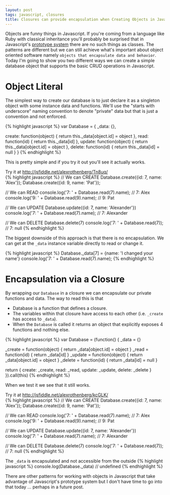```yaml
---
layout: post
tags: javascript, closures
title: Closures can provide encapsulation when Creating Objects in Javascript
---
```


Objects are funny things in Javascript. If you're coming from a language like Ruby with classical inheritance you'll probably be surprised that in Javascript's [prototype system](http://en.wikipedia.org/wiki/Prototype-based_programming) there are no such things as classes.  The patterns are different but we can still achieve what's important about object oriented software namely `objects that encapsulate data and behavior`.
Today I'm going to show you two different ways we can create a simple database object that supports the basic CRUD operations in Javascript.

# Object Literal

The simplest way to create our database is to just declare it as a singleton object with some instance data and functions.
We'll use the "starts with underscore" naming convention to denote "private" data but that is just a convention and not enforced.

{% highlight javascript %}
var Database = {
  _data: {},

  create: function(object) {
    return this._data[object.id] = object
  },
  read: function(id) {
    return this._data[id]
  },
  update: function(object) {
    return this._data[object.id] = object
  },
  delete: function(id) {
    return this._data[id] = null
  }
}
{% endhighlight %}

This is pretty simple and if you try it out you'll see it actually works.

<div class="github_link">Try it at <a href="http://jsfiddle.net/alexrothenberg/Tn8uq/" target="_blank">http://jsfiddle.net/alexrothenberg/Tn8uq/</a></div>
{% highlight javascript %}
// We can CREATE
Database.create({id: 7, name: 'Alex'});
Database.create({id: 9, name: 'Pat'});

// We can READ
console.log('7: ' + Database.read(7).name);
  // 7: Alex
console.log('9: ' + Database.read(9).name);
  // 9: Pat

// We can UPDATE
Database.update({id: 7, name: 'Alexander'})
console.log('7: ' + Database.read(7).name);
  // 7: Alexander

// We can DELETE
Database.delete(7)
console.log('7: ' + Database.read(7));
  // 7: null
{% endhighlight %}

The biggest downside of this approach is that there is no encapsulation.  We can get at the `_data` instance variable directly to read or change it.

{% highlight javascript %}
Database._data[7] = {name: 'I changed your name'}
console.log('7: ' + Database.read(7).name);
{% endhighlight %}



# Encapsulation via a Closure

By wrapping our `Database` in a closure we can encapsulate our private functions and data.  The way to read this is that

* Database is a function that defines a closure.
* The variables  within that closure have access to each other (i.e. `_create` has access to `_data`).
* When the `Database` is called it returns an object that explicitly exposes 4 functions and nothing else.

{% highlight javascript %}
var Database = (function() {
  _data = {}

  _create = function(object) {
    return _data[object.id] = object
  }
  _read =  function(id) {
    return _data[id]
  }
  _update = function(object) {
    return _data[object.id] = object
  }
  _delete = function(id) {
    return _data[id] = null
  }

  return {
    create: _create,
    read:   _read,
    update: _update,
    delete: _delete
  }
}).call(this)
{% endhighlight %}

When we test it we see that it still works.

<div class="github_link">Try it at <a href="http://jsfiddle.net/alexrothenberg/kcGLK/" target="_blank">http://jsfiddle.net/alexrothenberg/kcGLK/</a></div>
{% highlight javascript %}
// We can CREATE
Database.create({id: 7, name: 'Alex'});
Database.create({id: 9, name: 'Pat'});

// We can READ
console.log('7: ' + Database.read(7).name);
  // 7: Alex
console.log('9: ' + Database.read(9).name);
  // 9: Pat

// We can UPDATE
Database.update({id: 7, name: 'Alexander'})
console.log('7: ' + Database.read(7).name);
  // 7: Alexander

// We can DELETE
Database.delete(7)
console.log('7: ' + Database.read(7));
  // 7: null
{% endhighlight %}

The `_data` is encapsulated and not accessible from the outside
{% highlight javascript %}
console.log(Database._data)
  // undefined
{% endhighlight %}


There are other patterns for working with objects in Javascript that take advantage of Javascript's prototype system but I don't have time to go into that today ... perhaps in a future post.
